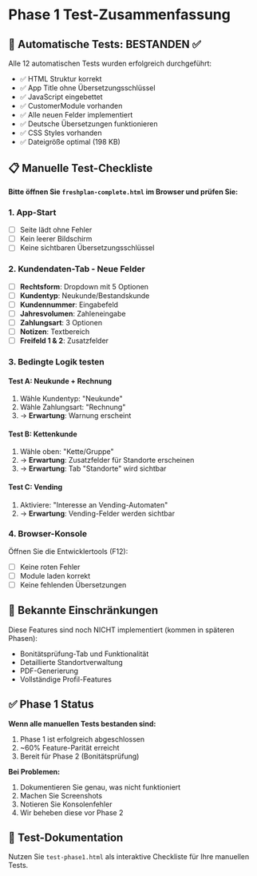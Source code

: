 # Phase 1 Test-Zusammenfassung

## 🎯 Automatische Tests: BESTANDEN ✅

Alle 12 automatischen Tests wurden erfolgreich durchgeführt:
- ✅ HTML Struktur korrekt
- ✅ App Title ohne Übersetzungsschlüssel
- ✅ JavaScript eingebettet
- ✅ CustomerModule vorhanden
- ✅ Alle neuen Felder implementiert
- ✅ Deutsche Übersetzungen funktionieren
- ✅ CSS Styles vorhanden
- ✅ Dateigröße optimal (198 KB)

## 📋 Manuelle Test-Checkliste

**Bitte öffnen Sie `freshplan-complete.html` im Browser und prüfen Sie:**

### 1. App-Start
- [ ] Seite lädt ohne Fehler
- [ ] Kein leerer Bildschirm
- [ ] Keine sichtbaren Übersetzungsschlüssel

### 2. Kundendaten-Tab - Neue Felder
- [ ] **Rechtsform**: Dropdown mit 5 Optionen
- [ ] **Kundentyp**: Neukunde/Bestandskunde
- [ ] **Kundennummer**: Eingabefeld
- [ ] **Jahresvolumen**: Zahleneingabe
- [ ] **Zahlungsart**: 3 Optionen
- [ ] **Notizen**: Textbereich
- [ ] **Freifeld 1 & 2**: Zusatzfelder

### 3. Bedingte Logik testen

#### Test A: Neukunde + Rechnung
1. Wähle Kundentyp: "Neukunde"
2. Wähle Zahlungsart: "Rechnung"
3. → **Erwartung**: Warnung erscheint

#### Test B: Kettenkunde
1. Wähle oben: "Kette/Gruppe"
2. → **Erwartung**: Zusatzfelder für Standorte erscheinen
3. → **Erwartung**: Tab "Standorte" wird sichtbar

#### Test C: Vending
1. Aktiviere: "Interesse an Vending-Automaten"
2. → **Erwartung**: Vending-Felder werden sichtbar

### 4. Browser-Konsole
Öffnen Sie die Entwicklertools (F12):
- [ ] Keine roten Fehler
- [ ] Module laden korrekt
- [ ] Keine fehlenden Übersetzungen

## 🔧 Bekannte Einschränkungen

Diese Features sind noch NICHT implementiert (kommen in späteren Phasen):
- Bonitätsprüfung-Tab und Funktionalität
- Detaillierte Standortverwaltung
- PDF-Generierung
- Vollständige Profil-Features

## ✅ Phase 1 Status

**Wenn alle manuellen Tests bestanden sind:**
1. Phase 1 ist erfolgreich abgeschlossen
2. ~60% Feature-Parität erreicht
3. Bereit für Phase 2 (Bonitätsprüfung)

**Bei Problemen:**
1. Dokumentieren Sie genau, was nicht funktioniert
2. Machen Sie Screenshots
3. Notieren Sie Konsolenfehler
4. Wir beheben diese vor Phase 2

## 📝 Test-Dokumentation

Nutzen Sie `test-phase1.html` als interaktive Checkliste für Ihre manuellen Tests.
